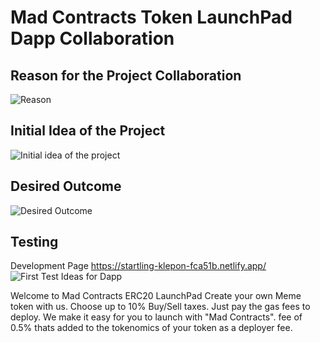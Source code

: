 # Mad Contracts Token LaunchPad Dapp Collaboration

## Reason for the Project Collaboration

![Reason](https://raw.githubusercontent.com/ArielRin/MericaFkYeahCa/master/bored.gif)

## Initial Idea of the Project

![Initial idea of the project](https://raw.githubusercontent.com/ArielRin/MericaFkYeahCa/master/projectideas.gif)

## Desired Outcome

![Desired Outcome](https://raw.githubusercontent.com/ArielRin/MericaFkYeahCa/master/outcome.gif)


## Testing



Development Page https://startling-klepon-fca51b.netlify.app/
![First Test Ideas for Dapp](https://raw.githubusercontent.com/ArielRin/MericaFkYeahCa/master/dappimage.png)



Welcome to Mad Contracts ERC20 LaunchPad
Create your own Meme token with us. Choose up to 10% Buy/Sell taxes. Just pay the gas fees to deploy.
We make it easy for you to launch with "Mad Contracts".
fee of 0.5% thats added to the tokenomics of your token as a deployer fee.
